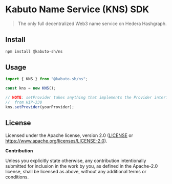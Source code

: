 # Kabuto Name Service (KNS) SDK

> The only full decentralized Web3 name service on Hedera Hashgraph.

## Install

```sh
npm install @kabuto-sh/ns
```

## Usage

```ts
import { KNS } from "@kabuto-sh/ns";

const kns = new KNS();

// NOTE: setProvider takes anything that implements the Provider interface
//  from HIP-338
kns.setProvider(yourProvider);
```

## License

Licensed under the Apache license, version 2.0 ([LICENSE](./LICENSE)
or <https://www.apache.org/licenses/LICENSE-2.0>).

**Contribution**

Unless you explicitly state otherwise, any contribution intentionally submitted
for inclusion in the work by you, as defined in the Apache-2.0 license,
shall be licensed as above, without any additional terms or conditions.
